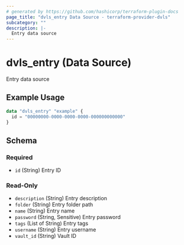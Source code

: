 ```yaml
---
# generated by https://github.com/hashicorp/terraform-plugin-docs
page_title: "dvls_entry Data Source - terraform-provider-dvls"
subcategory: ""
description: |-
  Entry data source
---
```


# dvls_entry (Data Source)

Entry data source

## Example Usage

```terraform
data "dvls_entry" "example" {
  id = "00000000-0000-0000-0000-000000000000"
}
```

<!-- schema generated by tfplugindocs -->
## Schema

### Required

- `id` (String) Entry ID

### Read-Only

- `description` (String) Entry description
- `folder` (String) Entry folder path
- `name` (String) Entry name
- `password` (String, Sensitive) Entry password
- `tags` (List of String) Entry tags
- `username` (String) Entry username
- `vault_id` (String) Vault ID


